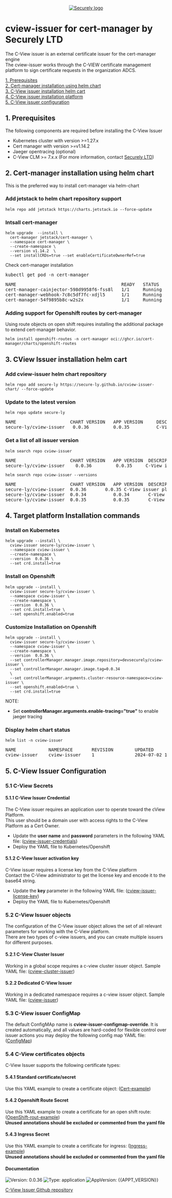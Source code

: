 <p align="center">
 <a href="https://www.secure-ly.com"><img src="logo/1234-logo.jpg" alt="Securely logo" /></a>
</p>

# cview-issuer for cert-manager by Securely LTD

The C-View issuer is an external certificate issuer for the cert-manager engine <br />
The cview-issuer works through the C-VIEW certificate management platform to sign certificate requests in the organization ADCS. 
    
[1. Prerequisites](#1-prerequisites) <br />
[2. Cert-manager installation using helm chart](#2-cert-manager-installation-using-helm-chart)<br />
[3. C-View issuer installation helm cart](#3-cview-issuer-installation-helm-cart)<br />
[4. C-View issuer installation platform](#4-target-platform-installation-commands)<br />
[5. C-View issuer configuration](#5-c-view-issuer-configuration)<br />
        
## 1. Prerequisites 
The following components are required before installing the C-View Issuer 

- Kubernetes cluster with version >=1.27.x      
- Cert manager with version >=v1.14.2 
- Jaeger opentracing (optional)
- C-View CLM >= 7.x.x (For more information, contact [Securely LTD](https://www.secure-ly.com/contact-us-securely))

## 2. Cert-manager installation using helm chart 
This is the preferred way to install cert-manager via helm-chart

###  Add jetstack to helm chart repository support 
```console
helm repo add jetstack https://charts.jetstack.io --force-update
```
###  Intsall cert-manager 
```console
helm upgrade  --install \
  cert-manager jetstack/cert-manager \
  --namespace cert-manager \
  --create-namespace \
  --version v1.14.2  \
  --set installCRDs=true --set enableCertificateOwnerRef=true
```
Check cert-manager installation 
<pre>
kubectl get pod -n cert-manager
</pre>

<pre>
NAME                                       READY   STATUS    RESTARTS       AGE
cert-manager-cainjector-598d9958f6-fss8l   1/1     Running   0              1m
cert-manager-webhook-7c8c5df7fc-xdjl5      1/1     Running   0              1m
cert-manager-54f9895b8c-w2s2x              1/1     Running   0              1m
</pre>

### Adding support for Openshift routes by cert-manager 
Using route objects on open shift requires installing the additional package to extend cert-manager behavior.

```console
helm install openshift-routes -n cert-manager oci://ghcr.io/cert-manager/charts/openshift-routes
```

## 3. CView Issuer installation helm cart 

### Add cview-issuer helm chart repository
```console
helm repo add secure-ly https://secure-ly.github.io/cview-issuer-chart/ --force-update
```

### Update to the latest version 
```console
helm repo update secure-ly
```
<pre>
NAME                    CHART VERSION   APP VERSION     DESCRIPTION
secure-ly/cview-issuer   0.0.36         0.0.35          C-View issuer plugin for cert-manager
</pre>

### Get a list of all issuer version
```console
helm search repo cview-issuer
```
<pre>
NAME                    CHART VERSION   APP VERSION  DESCRIPTION
secure-ly/cview-issuer    0.0.36         0.0.35     C-View issuer plugin for cert-manager
</pre>

```console
helm search repo cview-issuer --versions 
```
<pre>
NAME                  	CHART VERSION	APP VERSION	 DESCRIPTION                           
secure-ly/cview-issuer	0.0.36       0.0.35 C-View issuer plugin for cert-manager 
secure-ly/cview-issuer	0.0.34       	0.0.34     	 C-View issuer plugin for cert-manager     
secure-ly/cview-issuer	0.0.35       	0.0.35     	 C-View issuer plugin for cert-manager     
</pre>

## 4. Target platform Installation commands

### Install on Kubernetes 

```console
helm upgrade --install \
  cview-issuer secure-ly/cview-issuer \
  --namespace cview-issuer \
  --create-namespace \
  --version  0.0.36 \
  --set crd.install=true
```
### Install on Openshift 

```console
helm upgrade --install \
  cview-issuer secure-ly/cview-issuer \
  --namespace cview-issuer \
  --create-namespace \
  --version  0.0.36 \
  --set crd.install=true \
  --set openshift.enabled=true
```
### Customize Installation on Openshift 

```console
helm upgrade --install \
  cview-issuer secure-ly/cview-issuer \
  --namespace cview-issuer \
  --create-namespace \
  --version  0.0.36 \
  --set controllerManager.manager.image.repository=devsecurely/cview-issuer \
  --set controllerManager.manager.image.tag=0.0.34  \
  --set controllerManager.arguments.cluster-resource-namespace=cview-issuer \ 
  --set openshift.enabled=true \
  --set crd.install=true
```
NOTE: <br/> 
- Set **controllerManager.arguments.enable-tracing="true"** to enable jaeger tracing 

### Display helm chart status

```console
helm list -n cview-issuer
```
<pre>
NAME            NAMESPACE       REVISION        UPDATED                                         STATUS          CHART                   APP VERSION
cview-issuer    cview-issuer    1               2024-07-02 17:31:20.172857068 +0200 CEST        deployed        cview-issuer-0.0.36  0.0.35
</pre>

## 5. C-View Issuer Configuration

### 5.1 C-View Secrets 

#### 5.1.1 C-View Issuer Credential 

The C-View issuer requires an application user to operate toward the cView Platform. <br />
This user should be a domain user with access rights to the C-View Platform as a Cert Owner.<br />

- Update the **user name** and **password** parameters in the following YAML file: ([cview-issuer-credentials](https://github.com/secure-ly/cview-issuer-chart/tree/main/examples/secrets/cview-issuer-credentials.yaml))
- Deploy the YAML file to Kubernetes/Openshift 

#### 5.1.2 C-View Issuer activation key

C-View issuer requires a license key from the C-View platform <br /> 
Contact the C-View administrator to get the license key and encode it to the base64 string. <br />

- Update the **key** parameter in the following YAML file: ([cview-issuer-license-key](https://github.com/secure-ly/cview-issuer-chart/tree/main/examples/secrets/cview-issuer-license-key.yaml))
- Deploy the YAML file to Kubernetes/Openshift

### 5.2 C-View Issuer objects
The configuration of the C-View issuer object allows the set of all relevant parameters for working with the C-View platform.<br /> 
There are two types of c-view issuers, and you can create multiple issuers for different purposes.  
        
#### 5.2.1 C-View Cluster Issuer 
Working in a global scope requires a c-view cluster issuer object. Sample YAML file: ([cview-cluster-issuer](https://github.com/secure-ly/cview-issuer-chart/tree/main/examples/issuers/cview-cluster-issuer.yaml))

#### 5.2.2 Dedicated C-View Issuer 
Working in a dedicated namespace requires a c-view issuer object. Sample YAML file: ([cview-issuer](https://github.com/secure-ly/cview-issuer-chart/tree/main/examples/issuers/cview-issuer.yaml))

### 5.3 C-View issuer ConfigMap 
The default ConfigMAp name is **cview-issuer-configmap-override**. It is created automatically, and all values are hard-coded 
for flexible control over issuer actions you may deploy the following config map YAML file: ([ConfigMap](https://github.com/secure-ly/cview-issuer-chart/tree/main/examples/configMap/configmap.yaml))

### 5.4 C-View certificates objects

C-View Issuer supports the following certificate types: 

#### 5.4.1 Standard certificate/secret 
Use this YAML example to create a certificate object: ([Cert-example](https://github.com/secure-ly/cview-issuer-chart/tree/main/examples/certificates/cert-example.yaml)) 

#### 5.4.2 Openshift Route Secret 
Use this YAML example to create a certificate for an open shift route: ([OpenShift-rout-example](https://github.com/secure-ly/cview-issuer-chart/tree/main/examples/certificates/openShift-routs-example.yaml))<br />
<b>Unused annotations should be excluded or commented from the yaml file</b>

#### 5.4.3 Ingress Secret 
Use this YAML example to create a certificate for ingress: ([Ingress-example](https://github.com/secure-ly/cview-issuer-chart/tree/main/examples/certificates/ingress-example.yaml)) <br />
<b>Unused annotations should be excluded or commented from the yaml file</b>

#### Documentation

![Version: 0.0.36](https://img.shields.io/badge/Version-0.0.36-informational?style=flat-square) ![Type: application](https://img.shields.io/badge/Type-application-informational?style=flat-square) ![AppVersion: {{APPT_VERSION}}](https://img.shields.io/badge/AppVersion-0.0.35-informational?style=flat-square)

[C-View Issuer Github repository](https://github.com/secure-ly/cview-issuer-chart/)


